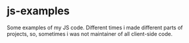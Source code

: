 # js-examples
Some examples of my JS code. Different times i made different parts of projects, so, sometimes i was not maintainer of all client-side code.
